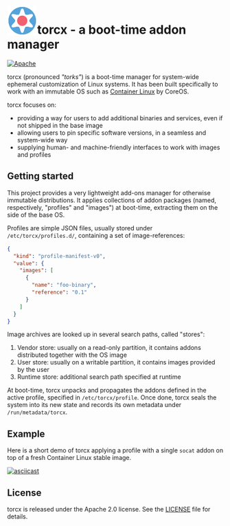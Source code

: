 <img align="left" width="70px" src="Documentation/torcx.png" />

# torcx - a boot-time addon manager

[![Apache](https://img.shields.io/badge/license-Apache%202.0-blue.svg)](LICENSE)


torcx (pronounced _"torks"_) is a boot-time manager for system-wide ephemeral customization of Linux systems.
It has been built specifically to work with an immutable OS such as [Container Linux][coreos-cl] by CoreOS.

[coreos-cl]: https://coreos.com/releases/

torcx focuses on:
* providing a way for users to add additional binaries and services, even if not shipped in the base image
* allowing users to pin specific software versions, in a seamless and system-wide way
* supplying human- and machine-friendly interfaces to work with images and profiles

## Getting started

This project provides a very lightweight add-ons manager for otherwise immutable distributions.
It applies collections of addon packages (named, respectively, "profiles" and "images") at boot-time, extracting them on the side of the base OS.

Profiles are simple JSON files, usually stored under `/etc/torcx/profiles.d/`, containing a set of image-references:

```json
{
  "kind": "profile-manifest-v0",
  "value": {
    "images": [
      {
        "name": "foo-binary",
        "reference": "0.1"
      }
    ]
  }
}

```

Image archives are looked up in several search paths, called "stores":
 1. Vendor store: usually on a read-only partition, it contains addons distributed together with the OS image
 1. User store: usually on a writable partition, it contains images provided by the user
 1. Runtime store: additional search path specified at runtime

At boot-time, torcx unpacks and propagates the addons defined in the active profile, specified in `/etc/torcx/profile`.
Once done, torcx seals the system into its new state and records its own metadata under `/run/metadata/torcx`.

## Example

Here is a short demo of torcx applying a profile with a single `socat` addon on top of a fresh Container Linux stable image.

[![asciicast](https://asciinema.org/a/115034.png)](https://asciinema.org/a/115034)

## License

torcx is released under the Apache 2.0 license. See the [LICENSE](LICENSE) file for details.
